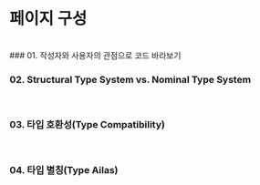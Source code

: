 # 페이지 구성

<br>
### 01. 작성자와 사용자의 관점으로 코드 바라보기
<br>

### 02. Structural Type System vs. Nominal Type System
<br>

### 03. 타입 호환성(Type Compatibility)
<br>

### 04. 타입 별칭(Type Ailas)